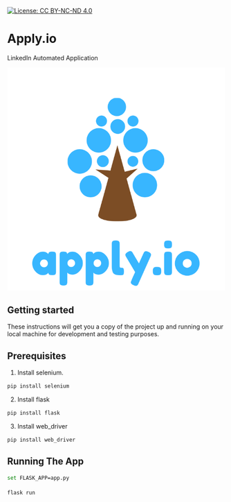[![License: CC BY-NC-ND 4.0](https://img.shields.io/badge/License-CC%20BY--NC--ND%204.0-lightgrey.svg)](https://creativecommons.org/licenses/by-nc-nd/4.0/)

# Apply.io
LinkedIn Automated Application

<img src="templates/Images/apply.io_logo.png" />

## Getting started
These instructions will get you a copy of the project up and running on your local machine for development and testing purposes.

## Prerequisites
1. Install selenium.
```bash
pip install selenium
```
2. Install flask
```bash
pip install flask
```
3. Install web_driver
```bash
pip install web_driver
```

## Running The App

```bash
set FLASK_APP=app.py

flask run
```
